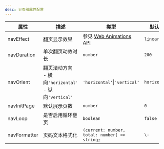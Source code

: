 ```yaml
---
desc: 分页器属性配置
---
```


| 属性         | 描述                                                                | 类型                                                                       | 默认值       |
| ------------ | ------------------------------------------------------------------- | -------------------------------------------------------------------------- | ------------ |
| navEffect    | 翻页显示效果                                                        | 参见 [Web Animations API](https://g-next.antv.vision/api/animation/waapi/) | `linear`     |
| navDuration  | 单次翻页动效时长                                                    | `number`                                                                   | `200`        |
| navOrient    | 翻页滚动方向<br/> - 横向`'horizontal'`<br/> - 纵向`'vertical'` | `'horizontal'`\|`'vertical'`                                               | `horizontal` |
| navInitPage  | 默认展示页数                                                        | `number`                                                                   | `0`          |
| navLoop      | 是否启用循环翻页                                                    | `boolean`                                                                  | `false`      |
| navFormatter | 页码文本格式化                                                      | `(current: number, total: number) => string;`                              | `\-`         |
